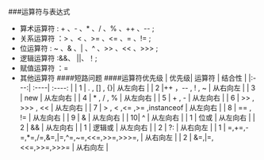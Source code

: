 ###运算符与表达式
* 算术运算符 : + 、- 、* 、/ 、% 、++ 、-- ;
* 关系运算符 ：> 、< 、>= 、<= 、= 、!= ;
* 位运算符 : ~ 、& 、| 、^ 、>> 、<< 、>>> ;
* 逻辑运算符 :&&、 ||、！;
* 赋值运算符 ：=
* 其他运算符 
####短路问题
####运算符优先级
| 优先级| 运算符 | 结合性 |
|:---:| :----| :----: |
| 1 | . , [] , {}| 从左向右 |
| 2 |++ ，-- , ! , ~ | 从右向左 |
| 3 | new | 从左向右 |
| 4 | * , / , %  | 从左向右 |
| 5 | + , - | 从左向右 |
| 6 | >> , >>> , << | 从左向右 |
| 7 | > , < ,<= ,>= ,instanceof  | 从左向右 |
| 8 | == , !=  | 从左向右 |
| 9 | & | 从左向右 |
| 10| ^ | 从左向右 |
| 1 | 位或 | 从左向右 |
| 2 | && | 从左向右 |
| 1 | 逻辑或 | 从左向右 |
| 2 | ?: | 从右向左 |
| 1 | =,+=,-=,*=,/=,&=,|=,^=,~=,<<=,>>=,>>>=, | 从右向左 |
| 2 | &=,|=,<<=,>>=,>>>= | 从右向左 |
